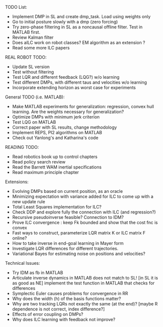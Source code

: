 TODO List:

- Implement DMP in SL and create dmp_task. Load using weights only
- Go to initial posture slowly with a dmp (zero forcing)
- Try zero-phase filtering in SL as a noncausal offline filter. Test in MATLAB first.
- Review Kalman filter
- Does aILC work on robot classes? EM algorithm as an extension ?
- Read some more ILC papers

REAL ROBOT TODO:

- Update SL version
- Test without filtering
- Test LQR and different feedback (LQG?) w/o learning
- Test different DMPs, with different taus and velocities w/o learning
- Incorporate extending horizon as worst case for experiments

General TODO (i.e. MATLAB):

- Make MATLAB experiments for generalization: regression, convex hull learning. 
  Are the weights necessary for generalization? 
- Optimize DMPs with minimum jerk criterion
- Test LQG on MATLAB 
- Correct paper with SL results, change methodology
- Implement REPS, PI2 algorithms on MATLAB
- Check out Yanlong's and Katharina's code

READING TODO:

- Read robotics book up to control chapters
- Read policy search review
- Read the Barrett WAM inertial specifications
- Read maximum principle chapter

Extensions:

- Evolving DMPs based on current position, as an oracle 
- Minimizing expectation with variance added for ILC to come up with a new update rule
- Total Least Squares implementation for ILC?
- Check DDP and explore fully the connection with ILC (and regression?)
- Recursive pseudoinverse feasible? Connection to IDM?
- Prove ILC convergence : keep Fk bounded and show that the cost fnc is convex
- Fast ways to construct, parameterize LQR matrix K or ILC matrix F online?
- How to take inverse in end-goal learning in Mayer form
- Investigate LQR differences for different trajectories.
- Variational Bayes for estimating noise on positions and velocities?

Technical Issues:
- Try IDM as fb in MATLAB
- Articulate inverse dynamics in MATLAB does not match to SL! [in SL it is as good as NE]
implement the test function in MATLAB that checks for differences
- Symplectic Euler causes problems for convergence in RR
- Why does the width (h) of the basis functions matter?
- Why are two tracking LQRs not exactly the same (at the end)? 
  [maybe R dependence is not correct, index difference?]
- Effects of error coupling on DMPs?
- Why does ILC learning with feedback not improve?